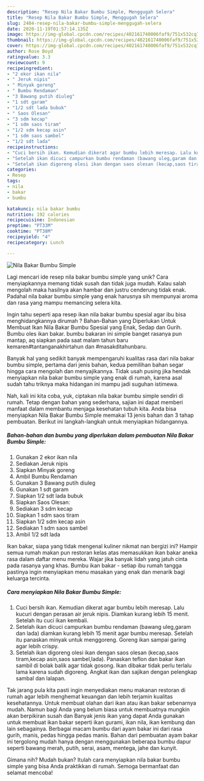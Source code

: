 ```yaml
---
description: "Resep Nila Bakar Bumbu Simple, Menggugah Selera"
title: "Resep Nila Bakar Bumbu Simple, Menggugah Selera"
slug: 2404-resep-nila-bakar-bumbu-simple-menggugah-selera
date: 2020-11-19T01:57:14.135Z
image: https://img-global.cpcdn.com/recipes/402161740006faf9/751x532cq70/nila-bakar-bumbu-simple-foto-resep-utama.jpg
thumbnail: https://img-global.cpcdn.com/recipes/402161740006faf9/751x532cq70/nila-bakar-bumbu-simple-foto-resep-utama.jpg
cover: https://img-global.cpcdn.com/recipes/402161740006faf9/751x532cq70/nila-bakar-bumbu-simple-foto-resep-utama.jpg
author: Rose Boyd
ratingvalue: 3.3
reviewcount: 9
recipeingredient:
- "2 ekor ikan nila"
- " Jeruk nipis"
- " Minyak goreng"
- " Bumbu Rendaman"
- "3 Bawang putih diuleg"
- "1 sdt garam"
- "1/2 sdt lada bubuk"
- " Saos Olesan"
- "3 sdm kecap"
- "1 sdm saos tiram"
- "1/2 sdm kecap asin"
- "1 sdm saos sambel"
- "1/2 sdt lada"
recipeinstructions:
- "Cuci bersih ikan. Kemudian dikerat agar bumbu lebih meresap. Lalu kucuri dengan perasan air jeruk nipis. Diamkan kurang lebih 15 menit. Setelah itu cuci ikan kembali."
- "Setelah ikan dicuci campurkan bumbu rendaman (bawang uleg,garam dan lada) diamkan kurang lebih 15 menit agar bumbu meresap. Setelah itu panaskan minyak untuk menggoreng. Goreng ikan sampai garing agar lebih crispy."
- "Setelah ikan digoreng olesi ikan dengan saos olesan (kecap,saos tiram,kecap asin,saos sambel,lada). Panaskan teflon dan bakar ikan sambil di bolak balik agar tidak gosong. Ikan dibakar tidak perlu terlalu lama karena sudah digoreng. Angkat ikan dan sajikan dengan pelengkap sambal dan lalapan."
categories:
- Resep
tags:
- nila
- bakar
- bumbu

katakunci: nila bakar bumbu 
nutrition: 192 calories
recipecuisine: Indonesian
preptime: "PT33M"
cooktime: "PT38M"
recipeyield: "4"
recipecategory: Lunch

---
```



![Nila Bakar Bumbu Simple](https://img-global.cpcdn.com/recipes/402161740006faf9/751x532cq70/nila-bakar-bumbu-simple-foto-resep-utama.jpg)

Lagi mencari ide resep nila bakar bumbu simple yang unik? Cara menyiapkannya memang tidak susah dan tidak juga mudah. Kalau salah mengolah maka hasilnya akan hambar dan justru cenderung tidak enak. Padahal nila bakar bumbu simple yang enak harusnya sih mempunyai aroma dan rasa yang mampu memancing selera kita.

Ingin tahu seperti apa resep ikan nila bakar bumbu spesial agar ibu bisa menghidangkannya dirumah ? Bahan-Bahan yang Diperlukan Untuk Membuat Ikan Nila Bakar Bumbu Spesial yang Enak, Sedap dan Gurih. Bumbu oles ikan bakar. bumbu bakaran ini simple banget rasanya pun mantap, aq siapkan pada saat malam tahun baru kemaren#tantanganakhirtahun dan #masakditahunbaru.

Banyak hal yang sedikit banyak mempengaruhi kualitas rasa dari nila bakar bumbu simple, pertama dari jenis bahan, kedua pemilihan bahan segar hingga cara mengolah dan menyajikannya. Tidak usah pusing jika hendak menyiapkan nila bakar bumbu simple yang enak di rumah, karena asal sudah tahu triknya maka hidangan ini mampu jadi suguhan istimewa.


Nah, kali ini kita coba, yuk, ciptakan nila bakar bumbu simple sendiri di rumah. Tetap dengan bahan yang sederhana, sajian ini dapat memberi manfaat dalam membantu menjaga kesehatan tubuh kita. Anda bisa menyiapkan Nila Bakar Bumbu Simple memakai 13 jenis bahan dan 3 tahap pembuatan. Berikut ini langkah-langkah untuk menyiapkan hidangannya.

<!--inarticleads1-->

##### Bahan-bahan dan bumbu yang diperlukan dalam pembuatan Nila Bakar Bumbu Simple:

1. Gunakan 2 ekor ikan nila
1. Sediakan  Jeruk nipis
1. Siapkan  Minyak goreng
1. Ambil  Bumbu Rendaman
1. Gunakan 3 Bawang putih diuleg
1. Gunakan 1 sdt garam
1. Siapkan 1/2 sdt lada bubuk
1. Siapkan  Saos Olesan:
1. Sediakan 3 sdm kecap
1. Siapkan 1 sdm saos tiram
1. Siapkan 1/2 sdm kecap asin
1. Sediakan 1 sdm saos sambel
1. Ambil 1/2 sdt lada


Ikan bakar, siapa yang tidak mengenal kuliner nikmat nan bergizi ini? Hampir semua rumah makan pun restoran kelas atas memasukkan ikan bakar aneka rasa dalam daftar menu mereka. Wajar jika banyak lidah yang jatuh cinta pada rasanya yang khas. Bumbu ikan bakar - setiap ibu rumah tangga pastinya ingin menyiapkan menu masakan yang enak dan menarik bagi keluarga tercinta. 

<!--inarticleads2-->

##### Cara menyiapkan Nila Bakar Bumbu Simple:

1. Cuci bersih ikan. Kemudian dikerat agar bumbu lebih meresap. Lalu kucuri dengan perasan air jeruk nipis. Diamkan kurang lebih 15 menit. Setelah itu cuci ikan kembali.
1. Setelah ikan dicuci campurkan bumbu rendaman (bawang uleg,garam dan lada) diamkan kurang lebih 15 menit agar bumbu meresap. Setelah itu panaskan minyak untuk menggoreng. Goreng ikan sampai garing agar lebih crispy.
1. Setelah ikan digoreng olesi ikan dengan saos olesan (kecap,saos tiram,kecap asin,saos sambel,lada). Panaskan teflon dan bakar ikan sambil di bolak balik agar tidak gosong. Ikan dibakar tidak perlu terlalu lama karena sudah digoreng. Angkat ikan dan sajikan dengan pelengkap sambal dan lalapan.


Tak jarang pula kita pasti ingin menyediakan menu makanan restoran di rumah agar lebih menghemat keuangan dan lebih terjamin kualitas kesehatannya. Untuk membuat olahan dari ikan atau ikan bakar sebenarnya mudah. Namun bagi Anda yang belum biasa untuk membuatnya mungkin akan berpikiran susah dan Banyak jenis ikan yang dapat Anda gunakan untuk membuat ikan bakar seperti ikan gurami, ikan nila, ikan kembung dan lain sebagainya. Berbagai macam bumbu dari ayam bakar ini dari rasa gurih, manis, pedas hingga pedas manis. Bahan dari pembuatan ayam bakar ini tergolong mudah hanya dengan menggunakan beberapa bumbu dapur seperti bawang merah, putih, serai, asam, mentega, jahe dan kunyit. 

Gimana nih? Mudah bukan? Itulah cara menyiapkan nila bakar bumbu simple yang bisa Anda praktikkan di rumah. Semoga bermanfaat dan selamat mencoba!
